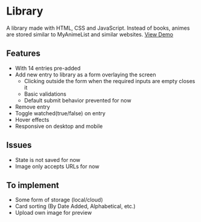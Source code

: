 # Library
A library made with HTML, CSS and JavaScript. Instead of books, animes are stored similar to MyAnimeList and similar websites. [View Demo](https://rintheo.github.io/library/)

## Features
- With 14 entries pre-added
- Add new entry to library as a form overlaying the screen
    - Clicking outside the form when the required inputs are empty closes it
    - Basic validations
    - Default submit behavior prevented for now 
- Remove entry
- Toggle watched(true/false) on entry
- Hover effects
- Responsive on desktop and mobile

## Issues
- State is not saved for now
- Image only accepts URLs for now

## To implement
- Some form of storage (local/cloud)
- Card sorting (By Date Added, Alphabetical, etc.)
- Upload own image for preview